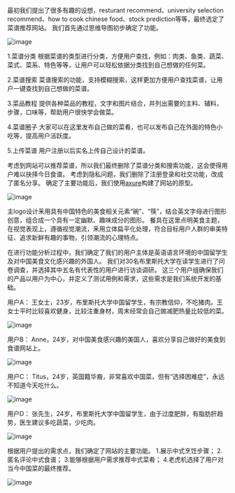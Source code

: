 
最初我们提出了很多有趣的设想，resturant recommend、university selection recommend、how to cook chinese food、stock prediction等等，最终选定了菜谱推荐网站。
我们首先通过思维导图初步确定了功能。

![image](https://user-images.githubusercontent.com/45390078/115632326-5f0d4f00-a2ff-11eb-84d9-de662149768b.png)

1.菜谱分类
根据菜谱的类型进行分类，方便用户查找，例如：肉类、鱼类、蔬菜、菜式、菜系、特色等等，让用户可以轻松依据分类找到自己想做的任何菜。

2.菜谱搜索
菜谱搜索的功能，支持模糊搜索，这样更加方便用户查找菜谱，让用户一键查找到自己想做的菜谱。

3.菜品教程
提供各种菜品的教程，文字和图片结合，并列出需要的主料、辅料，步骤，口味等，帮助用户很快学会做菜。

4.菜谱圈子
大家可以在这里发布自己做的菜肴，也可以发布自己在外面的特色小吃等，提高用户活跃度。

5.上传菜谱
用户注册以后实名上传自己设计的菜谱。

考虑到网站可以推荐菜谱，所以我们最终删除了菜谱分类和搜索功能，这会使得用户难以抉择今日食谱。
考虑到隐私问题，我们删除了注册登录和社交功能，改成了匿名分享。
确定了主要功能后，我们使用[axure](https://q4r9fc.axshare.com/)构建了网站的原型。

![image](https://user-images.githubusercontent.com/45390078/115631402-a72b7200-a2fd-11eb-8145-11205ec7db40.png)

主logo设计釆用具有中国特色的美食相关元素“碗”、“筷”，结合英文字母进行图形创意，组合成一个具有一定幽默、趣味成分的图形。
餐具在这里点明美食主题，在视觉表现上，遵循视觉潮流，釆用立体扁平化处理，符合目标用户人群的审美特征、追求新鲜有趣的事物，引领潮流的心理特点。

在进行功能分析过程中，我们确定了我们的用户主体是英语语言环境的中国留学生及对中国美食文化感兴趣的外国人。
我们对30名布里斯托大学在读学生进行了问卷调查，并选择其中五名有代表性的用户进行访谈调研。
这三个用户组确保我们的产品以用户为中心，并定义了测试用例和需求，这些需求是我们系统开发的基础。

用户A：
王女士，23岁，布里斯托大学中国留学生，有宗教信仰，不吃猪肉。王女士平时比较喜欢健身，比较注重身材，周末经常会自己做减肥热量比较低的菜。

![image](https://user-images.githubusercontent.com/45390078/115632607-038f9100-a300-11eb-9c69-8748b18ac307.png)

用户B：
Anne，24岁，对中国美食感兴趣的美国人，喜欢分享自己做好的美食到食谱网站上。

![image](https://user-images.githubusercontent.com/45390078/115632779-61bc7400-a300-11eb-947d-8981376a9d44.png)

用户C：
Titus，24岁，英国籍华裔，非常喜欢中国菜，但有“选择困难症”，永远不知道今天吃什么。
 
![image](https://user-images.githubusercontent.com/45390078/115632450-a7c50800-a2ff-11eb-9694-771c49d73b71.png)

用户D：
张先生，24岁，布里斯托大学中国留学生，由于过度肥胖，有脂肪肝趋势，医生建议多吃蔬菜，少吃肉。

![image](https://user-images.githubusercontent.com/45390078/115632397-87954900-a2ff-11eb-9045-d9a9bf23996d.png)

根据用户提出的需求点，我们确定了网站的主要功能。
1.展示中式烹饪步骤；
2.匿名评论中式食谱；
3.能够根据用户需求推荐中式菜肴；
4.老虎机选择了用户对当今中国菜的最终推荐。

![image](https://user-images.githubusercontent.com/45390078/115633614-b2cc6800-a300-11eb-865c-b0ada78a8bf6.png)
